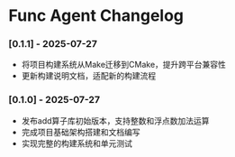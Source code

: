 # Func Agent Changelog

### [0.1.1] - 2025-07-27
- 将项目构建系统从Make迁移到CMake，提升跨平台兼容性
- 更新构建说明文档，适配新的构建流程

### [0.1.0] - 2025-07-27
- 发布add算子库初始版本，支持整数和浮点数加法运算
- 完成项目基础架构搭建和文档编写
- 实现完整的构建系统和单元测试